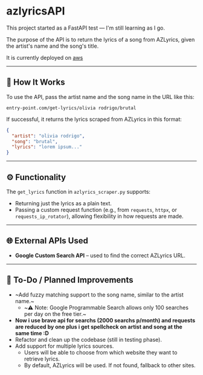 # azlyricsAPI

This project started as a FastAPI test — I'm still learning as I go.

The purpose of the API is to return the lyrics of a song from AZLyrics, given the artist's name and the song's title.

It is currently deployed on [aws](http://54.172.42.197:8000/api/get-lyrics/avril%20lavigne/i%20love%20you/)

---

## 🔧 How It Works

To use the API, pass the artist name and the song name in the URL like this:

```
entry-point.com/get-lyrics/olivia rodrigo/brutal
```

If successful, it returns the lyrics scraped from AZLyrics in this format:

```json
{
  "artist": "olivia rodrigo",
  "song": "brutal",
  "lyrics": "lorem ipsum..."
}
```

---

## ⚙️ Functionality

The `get_lyrics` function in `azlyrics_scraper.py` supports:

- Returning just the lyrics as a plain text.
- Passing a custom request function (e.g., from `requests`, `httpx`, or `requests_ip_rotator`), allowing flexibility in how requests are made.

---

## 🌐 External APIs Used

- **Google Custom Search API** – used to find the correct AZLyrics URL.

---

## 🚧 To-Do / Planned Improvements

- ~Add fuzzy matching support to the song name, similar to the artist name.~
  - ~⚠️ Note: Google Programmable Search allows only 100 searches per day on the free tier.~
- **Now i use brave api for searchs (2000 searchs p/month) and requests are reduced by one
    plus i get spellcheck on artist and song at the same time :D**
- Refactor and clean up the codebase (still in testing phase).
- Add support for multiple lyrics sources.
  - Users will be able to choose from which website they want to retrieve lyrics.
  - By default, AZLyrics will be used. If not found, fallback to other sites.


